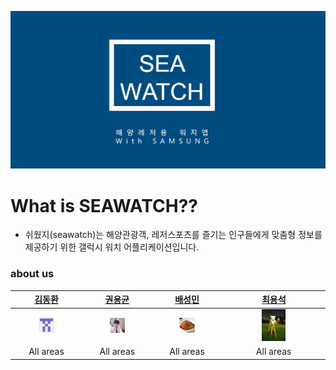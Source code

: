 ![Alt text](/image/md1.png)

# What is SEAWATCH??
 - 쉬웠지(seawatch)는 해양관광객, 레저스포츠를 즐기는 인구들에게 맞춤형 정보를 제공하기 위한   갤럭시 워치 어플리케이션입니다. 



  ### about us  
|  [**김동환**](https://github.com/dongkakika) | [**권용균**](https://github.com/YongGyunKwon) | [**배성민**](https://github.com/SeongMinBae) | [**최용석**](https://github.com/dydtjr1515) |  
| :----------: | :------------: | :--------: | :----------: |
| <img src="/image/zac1.png" width="25%" weight="25%"> | <img src="/image/zac.jpg" width="25%" weight="25%"> | <img src="/image/zac2.jpg" width="25%" weight="25%"> | <img src="/image/zac3.jpg" width="25%" weight="25%"> |   
| All areas | All areas | All areas | All areas |